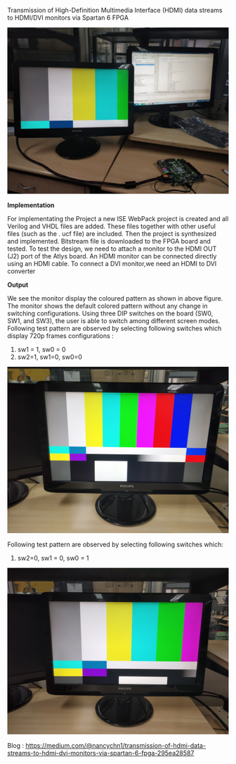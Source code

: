 Transmission of High-Definition Multimedia
Interface (HDMI) data streams to HDMI/DVI
monitors via Spartan 6 FPGA

![Transmission of HDMI Signals on HDMI/DVI Monitor Demo](https://github.com/Nancy-Chauhan/HDMI-Color-Bar/blob/master/Image.jpeg)

<strong>Implementation</strong>

For implementating the Project a new ISE WebPack project is created and all Verilog and VHDL
files are added.  These files together with other useful files (such as the . ucf file) are included.
Then  the  project  is  synthesized  and  implemented.   Bitstream  file  is  downloaded  to  the  FPGA
board and tested.
To test the design, we need to attach a monitor to the HDMI OUT (J2) port of the Atlys board.
An HDMI monitor can be connected directly using an HDMI cable.  To connect a DVI monitor,we
need an HDMI to DVI converter

<strong>Output</strong> 

We see the monitor display the coloured pattern as shown in above figure. The monitor shows the
default colored pattern without any change in switching configurations.
Using three DIP switches on the board (SW0, SW1, and SW3), the user is able to switch among
different  screen  modes.   Following  test  pattern  are  observed by  selecting
following switches which display 720p frames configurations :
1) sw1 = 1, sw0 = 0
2) sw2=1, sw1=0, sw0=0

![ HDMI frame display on a computer monitor-1](https://github.com/Nancy-Chauhan/HDMI-Color-Bar/blob/master/output%202.jpg)

Following test pattern are observed by selecting following switches which:
1) sw2=0, sw1 = 0, sw0 = 1

![ HDMI frame display on a computer monitor-2](https://github.com/Nancy-Chauhan/HDMI-Color-Bar/blob/master/output3.jpg)

Blog : https://medium.com/@nancychn1/transmission-of-hdmi-data-streams-to-hdmi-dvi-monitors-via-spartan-6-fpga-295ea28587
